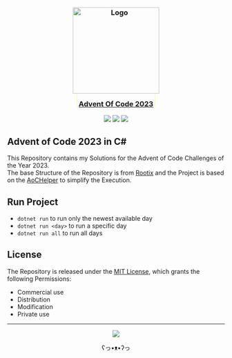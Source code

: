 <h3 align="center">
	<a href="https://github.com/NeverRestDev"><img src="https://avatars.githubusercontent.com/u/148334528?s=400" width="200" alt="Logo"/><br/></a>
    <img src="data:image/png;base64,iVBORw0KGgoAAAANSUhEUgAAAAEAAAAeCAYAAADtlXTHAAAAEElEQVR42mP8/5+hnnGwEQAPCErFdht2SwAAAABJRU5ErkJggg==" height="30"/>
	    <a href="https://adventofcode.com/">Advent Of Code 2023</a>
    <img src="data:image/png;base64,iVBORw0KGgoAAAANSUhEUgAAAAEAAAAeCAYAAADtlXTHAAAAEElEQVR42mP8/5+hnnGwEQAPCErFdht2SwAAAABJRU5ErkJggg==" height="30"/>
</h3>

<p align="center">
    <a href="https://github.com/fl3xm3ist3r/adventOfCode2023/stargazers"><img src="https://img.shields.io/github/stars/fl3xm3ist3r/adventOfCode2023?colorA=363a4f&colorB=ffd88f&style=for-the-badge"/></a>
    <a href="https://github.com/fl3xm3ist3r/adventOfCode2023/issues"><img src="https://img.shields.io/github/issues/fl3xm3ist3r/adventOfCode2023?colorA=363a4f&colorB=b2aaff&style=for-the-badge"/></a>
    <a href="https://github.com/fl3xm3ist3r/adventOfCode2023/contributors"><img src="https://img.shields.io/github/contributors/fl3xm3ist3r/adventOfCode2023?colorA=363a4f&colorB=c5ffb1&style=for-the-badge"/></a>
</p>

## Advent of Code 2023 in C#

This Repository contains my Solutions for the Advent of Code Challenges of the Year 2023.</br> The base Structure of the Repository is from [Rootix](https://github.com/rootix/AdventOfCode2023) and the Project is based on the [AoCHelper](https://github.com/eduherminio/AoCHelper) to simplify the Execution.

## Run Project

-   `dotnet run` to run only the newest available day
-   `dotnet run <day>` to run a specific day
-   `dotnet run all` to run all days

## License

The Repository is released under the [MIT License](https://github.com/fl3xm3ist3r/adventOfCode2023/blob/master/LICENSE), which grants the following Permissions:

-   Commercial use
-   Distribution
-   Modification
-   Private use

<hr>
<p align="center"><a href="https://github.com/fl3xm3ist3r/adventOfCode2023/blob/master/LICENSE"><img src="https://img.shields.io/static/v1.svg?label=License&message=MIT&colorA=363a4f&colorB=b2aaff&style=for-the-badge"/></a></p>

<p align="center">ʕ⁠っ⁠•⁠ᴥ⁠•⁠ʔ⁠っ</p>
